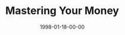 ---
layout: message
category: message
series: "Dollars, Sense and Sensibility"
title: "Mastering Your Money"
date: 1998-01-18-00-00
message_id: 458
---